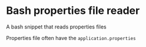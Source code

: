 # Bash properties file reader

A bash snippet that reads properties files


Properties file often have the  `application.properties`